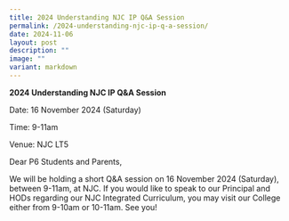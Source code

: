 ```yaml
---
title: 2024 Understanding NJC IP Q&A Session
permalink: /2024-understanding-njc-ip-q-a-session/
date: 2024-11-06
layout: post
description: ""
image: ""
variant: markdown
---
```

**2024 Understanding NJC IP Q&A Session**

Date: 16 November 2024 (Saturday)

Time: 9-11am 

Venue: NJC LT5 

  

Dear P6 Students and Parents, 

  

We will be holding a short Q&A session on 16 November 2024 (Saturday), between 9-11am, at NJC. If you would like to speak to our Principal and HODs regarding our NJC Integrated Curriculum, you may visit our College either from 9-10am or 10-11am. See you!